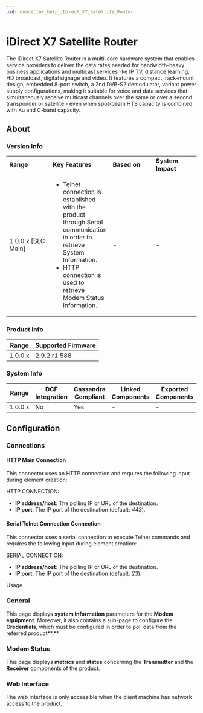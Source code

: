 ```yaml
---
uid: Connector_help_iDirect_X7_Satellite_Router
---
```


# iDirect X7 Satellite Router

The iDirect X7 Satellite Router is a multi-core hardware system that enables service providers to deliver the data rates needed for bandwidth-heavy business applications and multicast services like IP TV, distance learning, HD broadcast, digital signage and video. It features a compact, rack-mount design, embedded 8-port switch, a 2nd DVB-S2 demodulator, variant power supply configurations, making it suitable for voice and data services that simultaneously receive multicast channels over the same or over a second transponder or satellite - even when spot-beam HTS capacity is combined with Ku and C-band capacity.

## About

### Version Info

<table>
<colgroup>
<col style="width: 25%" />
<col style="width: 25%" />
<col style="width: 25%" />
<col style="width: 25%" />
</colgroup>
<tbody>
<tr class="odd">
<td><strong>Range</strong></td>
<td><strong>Key Features</strong></td>
<td><strong>Based on</strong></td>
<td><strong>System Impact</strong></td>
</tr>
<tr class="even">
<td>1.0.0.x [SLC Main]</td>
<td><ul>
<li>Telnet connection is established with the product through Serial communication in order to retrieve System Information.</li>
<li>HTTP connection is used to retrieve Modem Status Information.</li>
</ul></td>
<td>-</td>
<td>-</td>
</tr>
</tbody>
</table>



### Product Info

| Range     | Supported Firmware     |
|-----------|------------------------|
| 1.0.0.x   | 2.9.2.r1.588           |

### System Info

| Range     | DCF Integration     | Cassandra Compliant     | Linked Components     | Exported Components     |
|-----------|---------------------|-------------------------|-----------------------|-------------------------|
| 1.0.0.x   | No                  | Yes                     | -                     | -                       |



## Configuration

### Connections

#### HTTP Main Connection

This connector uses an HTTP connection and requires the following input during element creation:

HTTP CONNECTION:

- **IP address/host**: The polling IP or URL of the destination.
- **IP port**: The IP port of the destination (default: *443*).

#### Serial Telnet Connection Connection

This connector uses a serial connection to execute Telnet commands and requires the following input during element creation:

SERIAL CONNECTION:

- **IP address/host**: The polling IP or URL of the destination.
- **IP port**: The IP port of the destination (default: *23*).

Usage

### General

This page displays **system information** parameters for the **Modem equipment**.
Moreover, it also contains a sub-page to configure the **Credentials**, which must be configured in order to poll data from the referred product**.**

### Modem Status

This page displays **metrics** and **states** concerning the **Transmitter** and the **Receiver** components of the product.

### Web Interface

The web interface is only accessible when the client machine has network access to the product.
